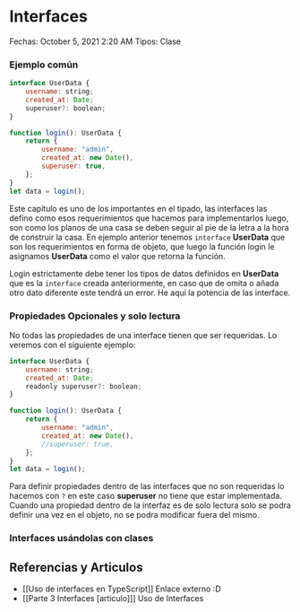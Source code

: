 # Interfaces

Fechas: October 5, 2021 2:20 AM
Tipos: Clase

### Ejemplo común

```jsx
interface UserData {
	username: string;
	created_at: Date;
	superuser?: boolean;
}

function login(): UserData {
	return {
		username: "admin",
		created_at: new Date(),
		superuser: true,
	};
}
let data = login();
```

Este capitulo es uno de los importantes en el tipado, las interfaces las defino como esos requerimientos que hacemos para implementarlos luego, son como los planos de una casa se deben seguir al pie de la letra a la hora de construir la casa. En ejemplo anterior tenemos `interface` **UserData** que son los requerimientos en forma de objeto, que luego la función login le asignamos **UserData** como el valor que retorna la función. 

Login estrictamente debe tener los tipos de datos definidos en **UserData** que es la `interface` creada anteriormente, en caso que de omita o añada otro dato diferente este tendrá un error. He aquí la potencia de las interface. 

### Propiedades Opcionales y solo lectura

No todas las propiedades de una interface tienen que ser requeridas. Lo veremos con el siguiente ejemplo:

```jsx
interface UserData {
	username: string;
	created_at: Date;
	readonly superuser?: boolean;
}

function login(): UserData {
	return {
		username: "admin",
		created_at: new Date(),
		//superuser: true,
	};
}
let data = login();
```

Para definir propiedades dentro de las interfaces que no son requeridas lo hacemos con `?`  en este caso **superuser** no tiene que estar implementada. Cuando una propiedad dentro de la interfaz es de solo lectura solo se podra definir una vez en el objeto, no se podra modificar fuera del mismo. 

### Interfaces usándolas con clases

## Referencias y Articulos
* [[Uso de interfaces en TypeScript]] Enlace externo :D
* [[Parte 3 Interfaces [articulo]]] Uso de Interfaces